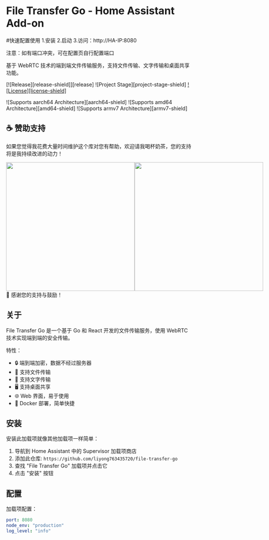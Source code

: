 ﻿# File Transfer Go - Home Assistant Add-on


#快速配置使用
1.安装
2.启动
3.访问：http://HA-IP:8080
 
注意：如有端口冲突，可在配置页自行配置端口

基于 WebRTC 技术的端到端文件传输服务，支持文件传输、文字传输和桌面共享功能。

[![Release][release-shield]][release] ![Project Stage][project-stage-shield] [![License][license-shield]](LICENSE)

![Supports aarch64 Architecture][aarch64-shield]
![Supports amd64 Architecture][amd64-shield]
![Supports armv7 Architecture][armv7-shield]
## ☕ 赞助支持

如果您觉得我花费大量时间维护这个库对您有帮助，欢迎请我喝杯奶茶，您的支持将是我持续改进的动力！

<div style="display: flex; justify-content: space-between;">
  <img src="https://gitee.com/wuwzn/ha-addons/raw/master/0wwzn/Ali_Pay.jpg" height="350px" />
  <img src="https://gitee.com/wuwzn/ha-addons/raw/master/0wwzn/WeChat_Pay.jpg" height="350px" />
</div> 💖
感谢您的支持与鼓励！

## 关于

File Transfer Go 是一个基于 Go 和 React 开发的文件传输服务，使用 WebRTC 技术实现端到端的安全传输。

特性：
- 🔒 端到端加密，数据不经过服务器
- 📁 支持文件传输
- 💬 支持文字传输  
- 🖥️ 支持桌面共享
- 🌐 Web 界面，易于使用
- 🔧 Docker 部署，简单快捷

## 安装

安装此加载项就像其他加载项一样简单：

1. 导航到 Home Assistant 中的 Supervisor 加载项商店
2. 添加此仓库: `https://github.com/liyong763435720/file-transfer-go`
3. 查找 "File Transfer Go" 加载项并点击它
4. 点击 "安装" 按钮

## 配置

加载项配置：

```yaml
port: 8080
node_env: "production"
log_level: "info"

